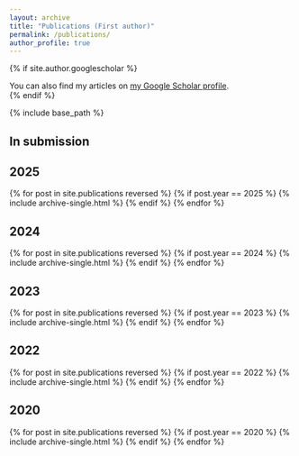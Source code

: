 ```yaml
---
layout: archive
title: "Publications (First author)"
permalink: /publications/
author_profile: true
---
```


{% if site.author.googlescholar %}
  <div class="wordwrap">You can also find my articles on <a href="{{site.author.googlescholar}}">my Google Scholar profile</a>.</div>
{% endif %}

{% include base_path %}

## In submission

## 2025

{% for post in site.publications reversed %}
  {% if post.year == 2025 %}
    {% include archive-single.html %}
  {% endif %}
{% endfor %}

## 2024

{% for post in site.publications reversed %}
  {% if post.year == 2024 %}
    {% include archive-single.html %}
  {% endif %}
{% endfor %}

## 2023

{% for post in site.publications reversed %}
  {% if post.year == 2023 %}
    {% include archive-single.html %}
  {% endif %}
{% endfor %}

## 2022

{% for post in site.publications reversed %}
  {% if post.year == 2022 %}
    {% include archive-single.html %}
  {% endif %}
{% endfor %}

## 2020

{% for post in site.publications reversed %}
  {% if post.year == 2020 %}
    {% include archive-single.html %}
  {% endif %}
{% endfor %}
